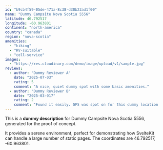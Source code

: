 ```yaml
---
id: "b9cb4f59-05de-471a-8c38-d30b23ad1f00"
name: "Dummy Campsite Nova Scotia 5556"
latitude: 46.792517
longitude: -60.963801
continent: "north-america"
country: "canada"
region: "nova-scotia"
amenities:
  - "hiking"
  - "RV-suitable"
  - "cell-service"
images:
  - "https://res.cloudinary.com/demo/image/upload/v1/sample.jpg"
reviews:
  - author: "Dummy Reviewer A"
    date: "2025-07-03"
    rating: 5
    comment: "A nice, quiet dummy spot with some basic amenities."
  - author: "Dummy Reviewer B"
    date: "2025-03-017"
    rating: 2
    comment: "Found it easily. GPS was spot on for this dummy location."
---
```


This is a **dummy description** for Dummy Campsite Nova Scotia 5556, generated for the proof of concept.

It provides a serene environment, perfect for demonstrating how SvelteKit can handle a large number of static pages. The coordinates are 46.792517, -60.963801.
